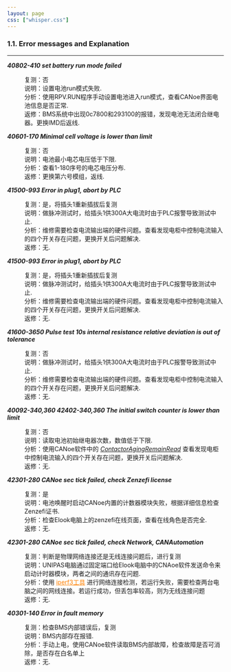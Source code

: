```yaml
---
layout: page
css: ["whisper.css"]
---
```


<h3>1.1. Error messages and Explanation</h3>
<hr class="docutils" />
<dl class="simple">
<dt><em><b>40802-410 set battery run mode failed</b></em></dt><dd><p>
    复测：否<br>
    说明：设置电池run模式失败.<br>
    分析：使用RPV.RUN程序手动设置电池进入run模式，查看CANoe界面电池信息是否正常.<br>
    返修：BMS系统中出现0c7800和293100的报错，发现电池无法闭合继电器。更换IMD后返线.</p>
</dd>
<dt><em><b>40601-170 Minimal cell voltage is lower than limit</b></em></dt><dd><p>
    复测：否<br>
    说明：电池最小电芯电压低于下限.<br>
    分析：查看1-180序号的电芯电压分布.<br>
    返修：更换第六号模组，返线.</p>
</dd>
<dt><em><b>41500-993 Error in plug1, abort by PLC</b></em></dt><dd><p>
    复测：是，将插头1重新插拔后复测<br>
    说明：做脉冲测试时，给插头1供300A大电流时由于PLC报警导致测试中止.<br>
    分析：维修需要检查电流输出端的硬件问题。查看发现电柜中控制电流输入的四个开关存在问题，更换开关后问题解决.<br>
    返修：无.</p>
</dd>
<dt><em><b>41500-993 Error in plug1, abort by PLC</b></em></dt><dd><p>
    复测：是，将插头1重新插拔后复测<br>
    说明：做脉冲测试时，给插头1供300A大电流时由于PLC报警导致测试中止.<br>
    分析：维修需要检查电流输出端的硬件问题。查看发现电柜中控制电流输入的四个开关存在问题，更换开关后问题解决.<br>
    返修：无.</p>
</dd>
<dt><em><b>41600-3650 Pulse test 10s internal resistance relative deviation is out of tolerance</b></em></dt><dd><p>
    复测：否<br>
    说明：做脉冲测试时，给插头1供300A大电流时由于PLC报警导致测试中止.<br>
    分析：维修需要检查电流输出端的硬件问题。查看发现电柜中控制电流输入的四个开关存在问题，更换开关后问题解决.<br>
    返修：无.</p>
</dd>
<dt><em><b>40092-340,360 42402-340,360 The initial switch counter is lower than limit</b></em></dt><dd><p>
    复测：否<br>
    说明：读取电池初始继电器次数，数值低于下限.<br>
    分析：使用CANoe软件中的 <font color="#0000FF"><i><a href="/_post/iperf3.md">ContactorAgingRemainRead</a></i></font> 查看发现电柜中控制电流输入的四个开关存在问题，更换开关后问题解决.<br>
    返修：无.</p>
</dd>
<dt><em><b>42301-280 CANoe sec tick failed, check Zenzefi license</b></em></dt><dd><p>
    复测：是<br>
    说明：电池唤醒时启动CANoe内置的计数器模块失败，根据详细信息检查Zenzefi证书.<br>
    分析：检查Elook电脑上的zenzefi在线页面，查看在线角色是否完全.<br>
    返修：无.</p>
</dd>
<dt><em><b>42301-280 CANoe sec tick failed, check Network, CANAutomation</b></em></dt><dd><p>
    复测：判断是物理网络连接还是无线连接问题后，进行复测<br>
    说明：UNIPAS电脑通过固定端口给Elook电脑中的CNAoe软件发送命令来启动计时器模块，两者之间的通讯存在问题.<br>
    分析：使用 <a href="2024-05-20-iperf3" style="color: #FF8000;">iperf3工具</a> 进行网络连接检测，若运行失败，需要检查两台电脑之间的网线连接。若运行成功，但丢包率较高，则为无线连接问题<br>
    返修：无.</p>
</dd>
<dt><em><b>40301-140 Error in fault memory</b></em></dt><dd><p>
    复测：检查BMS内部错误后，复测<br>
    说明：BMS内部存在报错.<br>
    分析：手动上电，使用CANoe软件读取BMS内部故障，检查故障是否可消除，是否存在白名单上<br>
    返修：无.</p>
</dd>

